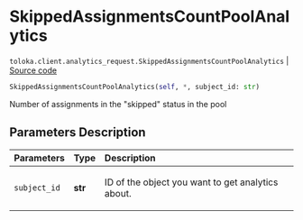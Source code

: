 # SkippedAssignmentsCountPoolAnalytics
`toloka.client.analytics_request.SkippedAssignmentsCountPoolAnalytics` | [Source code](https://github.com/Toloka/toloka-kit/blob/v0.1.24/src/client/analytics_request.py#L87)

```python
SkippedAssignmentsCountPoolAnalytics(self, *, subject_id: str)
```

Number of assignments in the "skipped" status in the pool

## Parameters Description

| Parameters | Type | Description |
| :----------| :----| :-----------|
`subject_id`|**str**|<p>ID of the object you want to get analytics about.</p>
